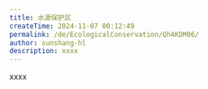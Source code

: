 ```yaml
---
title: 水源保护区
createTime: 2024-11-07 00:12:49
permalink: /de/EcologicalConservation/Qh4KDM06/
author: sunshang-hl
description: xxxx
---
```


xxxx